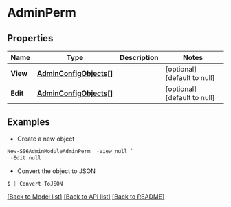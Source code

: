 # AdminPerm
## Properties

Name | Type | Description | Notes
------------ | ------------- | ------------- | -------------
**View** | [**AdminConfigObjects[]**](AdminConfigObjects.md) |  | [optional] [default to null]
**Edit** | [**AdminConfigObjects[]**](AdminConfigObjects.md) |  | [optional] [default to null]

## Examples

- Create a new object
```powershell
New-SS6AdminModuleAdminPerm  -View null `
 -Edit null
```

- Convert the object to JSON
```powershell
$ | Convert-ToJSON
```


[[Back to Model list]](../README.md#documentation-for-models) [[Back to API list]](../README.md#documentation-for-api-endpoints) [[Back to README]](../README.md)

